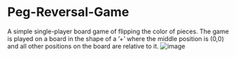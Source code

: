 # Peg-Reversal-Game
A simple single-player board game of flipping the color of pieces. The game is played on a board in the shape of a ’+’ where the middle position is (0,0) and all other positions on the board are relative to it.
![image](https://github.com/yehiarasheed/Peg-Reversal-Game/assets/157399068/b6e86c08-0fe1-4b8e-9801-be0697be07d9)
